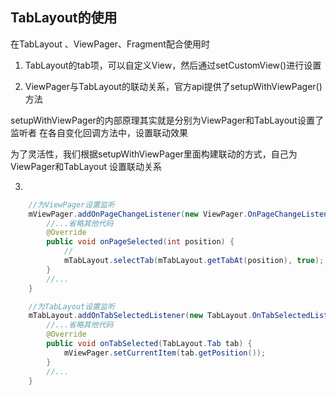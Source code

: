 ## TabLayout的使用

在TabLayout 、ViewPager、Fragment配合使用时

1) TabLayout的tab项，可以自定义View，然后通过setCustomView()进行设置

2) ViewPager与TabLayout的联动关系，官方api提供了setupWithViewPager()方法

setupWithViewPager的内部原理其实就是分别为ViewPager和TabLayout设置了监听者
在各自变化回调方法中，设置联动效果

为了灵活性，我们根据setupWithViewPager里面构建联动的方式，自己为ViewPager和TabLayout
设置联动关系

3)  
```java
    //为ViewPager设置监听
    mViewPager.addOnPageChangeListener(new ViewPager.OnPageChangeListener() {
        //...省略其他代码
        @Override
        public void onPageSelected(int position) {
            //
            mTabLayout.selectTab(mTabLayout.getTabAt(position), true);
        }
        //...
    }
```
```java
    //为TabLayout设置监听
    mTabLayout.addOnTabSelectedListener(new TabLayout.OnTabSelectedListener() {
        //...省略其他代码
        @Override
        public void onTabSelected(TabLayout.Tab tab) {
            mViewPager.setCurrentItem(tab.getPosition());
        }
        //...
    }
```
    
